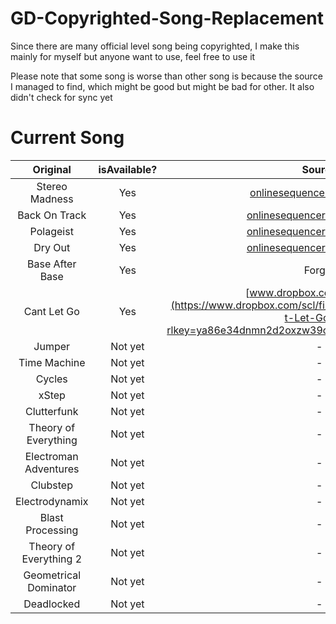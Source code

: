 # GD-Copyrighted-Song-Replacement
<p>Since there are many official level song being copyrighted, I make this mainly for myself but anyone want to use, feel free to use it</p>
<p>Please note that some song is worse than other song is because the source I managed to find, which might be good but might be bad for other. It also didn't check for sync yet</p>

# Current Song
| Original | isAvailable? | Source |
| :-: | :-: | :-: |
| Stereo Madness | Yes | [onlinesequencer.net/964357](https://onlinesequencer.net/964357) |
| Back On Track | Yes | [onlinesequencer.net/1549314](https://onlinesequencer.net/1549314) |
| Polageist | Yes | [onlinesequencer.net/2104510](https://onlinesequencer.net/2104510) |
| Dry Out | Yes | [onlinesequencer.net/1966561](https://onlinesequencer.net/1966561) |
| Base After Base | Yes | Forgot | 
| Cant Let Go | Yes | [www.dropbox.com/scl/fi/ph...](https://www.dropbox.com/scl/fi/ph5r2bzjs0ztpir9dtd76/Can-t-Let-Go.mid?rlkey=ya86e34dnmn2d2oxzw39cvyfs&e=3&st=copvqxrp&dl=0) |
| Jumper | Not yet | - |
| Time Machine | Not yet | - |
| Cycles | Not yet | - |
| xStep | Not yet | - |
| Clutterfunk | Not yet | - |
| Theory of Everything | Not yet | - |
| Electroman Adventures | Not yet | - |
| Clubstep | Not yet | - |
| Electrodynamix | Not yet | - |
| Blast Processing | Not yet | - |
| Theory of Everything 2 | Not yet | - |
| Geometrical Dominator | Not yet | - |
| Deadlocked | Not yet | - |
